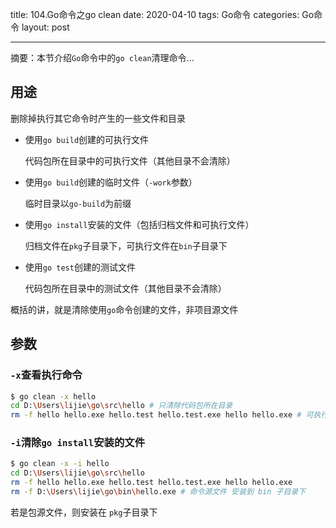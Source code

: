 title: 104.Go命令之go clean
date: 2020-04-10
tags: Go命令
categories: Go命令
layout: post

------

摘要：本节介绍`Go`命令中的`go clean`清理命令...

<!-- more -->

## 用途

删除掉执行其它命令时产生的一些文件和目录

- 使用`go build`创建的可执行文件

  代码包所在目录中的可执行文件（其他目录不会清除）

- 使用`go build`创建的临时文件（`-work`参数）

  临时目录以`go-build`为前缀

- 使用`go install`安装的文件（包括归档文件和可执行文件）

  归档文件在`pkg`子目录下，可执行文件在`bin`子目录下

- 使用`go test`创建的测试文件

  代码包所在目录中的测试文件（其他目录不会清除）

概括的讲，就是清除使用`go`命令创建的文件，非项目源文件

## 参数

### `-x`查看执行命令

```bash
$ go clean -x hello
cd D:\Users\lijie\go\src\hello # 只清除代码包所在目录
rm -f hello hello.exe hello.test hello.test.exe hello hello.exe # 可执行文件、测试文件
```

### `-i`清除`go install`安装的文件

```bash
$ go clean -x -i hello
cd D:\Users\lijie\go\src\hello
rm -f hello hello.exe hello.test hello.test.exe hello hello.exe
rm -f D:\Users\lijie\go\bin\hello.exe # 命令源文件 安装到 bin 子目录下
```

若是包源文件，则安装在 `pkg`子目录下